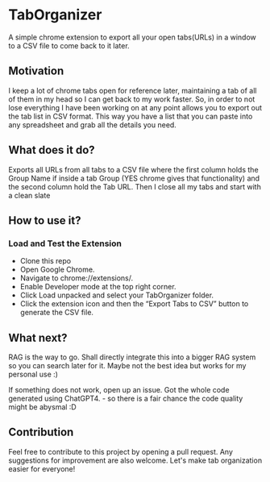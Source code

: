 # TabOrganizer
A simple chrome extension to export all your open tabs(URLs) in a window to a CSV file to come back to it later.

## Motivation
I keep a lot of chrome tabs open for reference later, maintaining a tab of all of them in my head so I can get back to my work faster. So, in order to not lose everything I have been working on at any point allows you to export out the tab list in CSV format. This way you have a list that you can paste into any spreadsheet and grab all the details you need.

## What does it do?
Exports all URLs from all tabs to a CSV file where the first column holds the Group Name if inside a tab Group (YES chrome gives that functionality) and the second column hold the Tab URL. Then I close all my tabs and start with a clean slate


## How to use it?

### Load and Test the Extension
* Clone this repo
* Open Google Chrome.
* Navigate to chrome://extensions/.
* Enable Developer mode at the top right corner.
* Click Load unpacked and select your TabOrganizer folder.
* Click the extension icon and then the “Export Tabs to CSV” button to generate the CSV file.

## What next?
RAG is the way to go. Shall directly integrate this into a bigger RAG system so you can search later for it. Maybe not the best idea but works for my personal use :)

If something does not work, open up an issue. Got the whole code generated using ChatGPT4. - so there is a fair chance the code quality might be abysmal :D


## Contribution
Feel free to contribute to this project by opening a pull request. Any suggestions for improvement are also welcome. Let's make tab organization easier for everyone!